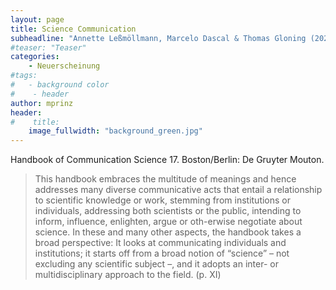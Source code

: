 ```yaml
---
layout: page
title: Science Communication
subheadline: "Annette Leßmöllmann, Marcelo Dascal & Thomas Gloning (2020)"
#teaser: "Teaser"
categories:
    - Neuerscheinung
#tags:
#   - background color
#    - header
author: mprinz
header:
#    title: 
    image_fullwidth: "background_green.jpg"
---
```




Handbook of Communication Science 17. Boston/Berlin: De Gruyter Mouton.

> This handbook embraces the multitude of meanings and  hence  addresses  many  diverse  communicative  acts  that  entail  a  relationship  to  scientific knowledge or work, stemming from institutions or individuals, addressing both scientists or the public, intending to inform, influence, enlighten, argue or oth-erwise negotiate about science. In these and many other aspects, the handbook takes a broad perspective: It looks at communicating individuals and institutions; it starts off from a broad notion of “science” – not excluding any scientific subject –, and it adopts  an  inter-  or  multidisciplinary  approach  to  the  field. (p. XI)  
